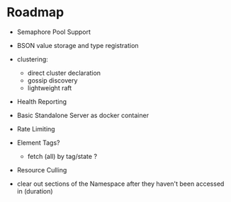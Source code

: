# Roadmap

* Semaphore Pool Support 
* BSON value storage and type registration
* clustering:
    * direct cluster declaration
    * gossip discovery
    * lightweight raft
* Health Reporting
* Basic Standalone Server as docker container
* Rate Limiting


* Element Tags?
  * fetch (all) by tag/state ?
  

* Resource Culling
 * clear out sections of the Namespace after they haven't been accessed in (duration)

  



